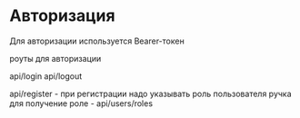 # Авторизация

Для авторизации используется Bearer-токен

роуты для авторизации

api/login
api/logout

api/register - при регистрации надо указывать роль пользователя
ручка для получение роле - api/users/roles
